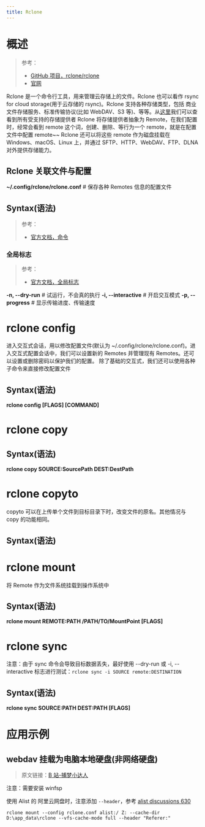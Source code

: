 ```yaml
---
title: Rclone
---
```


# 概述

> 参考：
> 
> - [GitHub 项目，rclone/rclone](https://github.com/rclone/rclone)
> - [官网](https://rclone.org/)

Rclone 是一个命令行工具，用来管理云存储上的文件。Rclone 也可以看作 rsync for cloud storage(用于云存储的 rsync)。Rclone 支持各种存储类型，包括 商业文件存储服务、标准传输协议(比如 WebDAV、S3 等)、等等。从[这里](https://rclone.org/#providers)我们可以查看到所有受支持的存储提供者
Rclone 将存储提供者抽象为 Remote，在我们配置时，经常会看到 remote 这个词，创建、删除、等行为一个 remote，就是在配置文件中配置 remote~~
Rclone 还可以将这些 remote 作为磁盘挂载在 Windows、macOS、Linux 上，并通过 SFTP、HTTP、WebDAV、FTP、DLNA 对外提供存储能力。

## Rclone 关联文件与配置

**~/.config/rclone/rclone.conf** # 保存各种 Remotes 信息的配置文件

## Syntax(语法)

> 参考：
> 
> - [官方文档，命令](https://rclone.org/commands/)

### 全局标志

> 参考：
> 
> - [官方文档，全局标志](https://rclone.org/flags/)

**-n, --dry-run** # 试运行，不会真的执行
**-i, --interactive** # 开启交互模式
**-p, --progress** # 显示传输进度、传输速度

# rclone config

进入交互式会话，用以修改配置文件(默认为 ~/.config/rclone/rclone.conf)。进入交互式配置会话中，我们可以设置新的 Remotes 并管理现有 Remotes。还可以设置或删除密码以保护我们的配置。
除了基础的交互式，我们还可以使用各种子命令来直接修改配置文件

## Syntax(语法)

**rclone config \[FLAGS] \[COMMAND]**

# rclone copy

## Syntax(语法)

**rclone copy SOURCE:SourcePath DEST:DestPath**

# rclone copyto

copyto 可以在上传单个文件到目标目录下时，改变文件的原名。其他情况与 copy 的功能相同。

## Syntax(语法)

# rclone mount

将 Remote 作为文件系统挂载到操作系统中

## Syntax(语法)

**rclone mount REMOTE:PATH /PATH/TO/MountPoint \[FLAGS]**

# rclone sync

注意：由于 sync 命令会导致目标数据丢失，最好使用 --dry-run 或 -i, --interactive 标志进行测试：`rclone sync -i SOURCE remote:DESTINATION`

## Syntax(语法)

**rclone sync SOURCE:PATH DEST:PATH \[FLAGS]**

# 应用示例

## webdav 挂载为电脑本地硬盘(非网络硬盘)

> 原文链接：[B 站-捕梦小达人](https://www.bilibili.com/read/cv13661426)

注意：需要安装 winfsp

使用 Alist 的 阿里云网盘时，注意添加 `--header`，参考 [alist discussions 630](https://github.com/alist-org/alist/discussions/630)

```
rclone mount --config rclone.conf alist:/ Z: --cache-dir D:\app_data\rclone --vfs-cache-mode full --header "Referer:"
```
